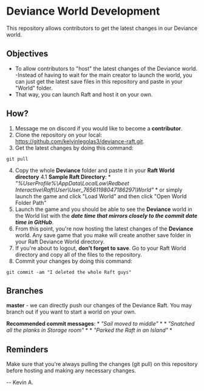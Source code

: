 # Deviance World Development
This repository allows contributors to get the latest changes in our Deviance world.

## Objectives
- To allow contributors to "host" the latest changes of the Deviance world. 
 -Instead of having to wait for the main creator to launch the world, you can just get the latest save files in this repository and paste in your "World" folder.
- That way, you can launch Raft and host it on your own.

## How?
1. Message me on discord if you would like to become a **contributor**.
2. Clone the repository on your local: https://github.com/kelvinlegolas3/deviance-raft.git.
3. Get the latest changes by doing this command: 
```
git pull
```
4. Copy the whole **Deviance** folder and paste it in your **Raft World directory**
   4.1 **Sample Raft Directory**: * *"%UserProfile%\AppData\LocalLow\Redbeet Interactive\Raft\User\User_76561198047186297\World"* *
   or simply launch the game and click "Load World" and then click "Open World Folder Path"
5. Launch the game and you should be able to see the **Deviance** world in the World list with the ***date time that mirrors closely to the commit date time in GitHub***.
6. From this point, you're now hosting the latest changes of the **Deviance** world. Any save game that you make will create another save folder in your Raft Deviance World directory.
7. If you're about to logout, **don't forget to save**. Go to your Raft World directory and copy all of the files to the repository.
8. Commit your changes by doing this command: 
```
git commit -am "I deleted the whole Raft guys"
```

## Branches
**master** - we can directly push our changes of the Deviance Raft. You may branch out if you want to start a world on your own.

**Recommended commit messages**:
    * *"Sail moved to middle"* *
    * *"Snatched all the planks in Storage room"* *
    * *"Parked the Raft in an Island"* *

## Reminders
Make sure that you're always pulling the changes (git pull) on this repository before hosting and making any necessary changes.

-- Kevin A.